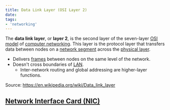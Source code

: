 ```yaml
---
title: Data Link Layer (OSI Layer 2) 
date:
tags: 
- 'networking'
---
```


The **data link layer**, or **layer 2**, is the second layer of the seven-layer
[OSI model](20201006074200-osi-7-layer.md) of [computer networking](20210610054021-computer-network.md). 
This layer is the protocol layer that transfers data between nodes on a [network segment](20220217091103-network-segment.md)
across the [physical layer](20201010184100-layer-1.md).

* Delivers [frames](20201009144356-frame.md) between nodes on the same
  level of the network.
* Doesn't cross boundaries of [LAN](20201026125258-lan.md). 
  + Inter-network routing and global addressing are higher-layer functions.

Source: https://en.wikipedia.org/wiki/Data_link_layer

## [Network Interface Card (NIC)](20201009143049-nic.md)
